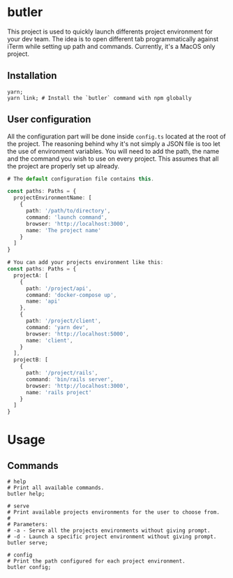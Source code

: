 butler
======

This project is used to quickly launch differents project environment for your dev team.
The idea is to open different tab programmatically against iTerm while setting up path and commands. Currently, it's a MacOS only project.

## Installation

```
yarn;
yarn link; # Install the `butler` command with npm globally
```

## User configuration

All the configuration part will be done inside `config.ts` located at the root of the project. The reasoning behind why it's not simply a JSON file is too let the use of environment variables.
You will need to add the path, the name and the command you wish to use on every project. 
This assumes that all the project are properly set up already.

```typescript
# The default configuration file contains this.

const paths: Paths = {
  projectEnvironmentName: [
    {
      path: '/path/to/directory',
      command: 'launch command',
      browser: 'http://localhost:3000',
      name: 'The project name'
    }
  ]
}

# You can add your projects environment like this:
const paths: Paths = {
  projectA: [
    {
      path: '/project/api',
      command: 'docker-compose up',
      name: 'api'
    },
    {
      path: '/project/client',
      command: 'yarn dev',
      browser: 'http://localhost:5000',
      name: 'client',
    }
  ],
  projectB: [
    {
      path: '/project/rails',
      command: 'bin/rails server',
      browser: 'http://localhost:3000',
      name: 'rails project'
    }
  ]
}
```

# Usage

## Commands

```sh-session
# help
# Print all available commands.
butler help; 

# serve
# Print available projects environments for the user to choose from.
#
# Parameters: 
# -a - Serve all the projects environments without giving prompt.
# -d - Launch a specific project environment without giving prompt.
butler serve;

# config
# Print the path configured for each project environment.
butler config;
```
